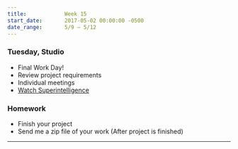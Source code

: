 ```yaml
---
title:            Week 15
start_date:       2017-05-02 00:00:00 -0500
date_range:       5/9 – 5/12
---
```


### Tuesday, Studio
- Final Work Day!
- Review project requirements
- Individual meetings
- [Watch Superintelligence](https://www.youtube.com/watch?v=kErHiET5YPw&t=1s)

### Homework

- Finish your project
- Send me a zip file of your work (After project is finished)

---

